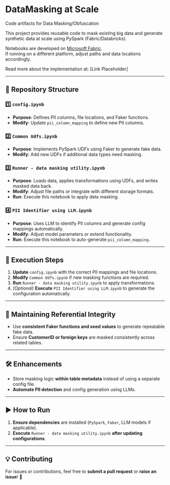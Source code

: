 # DataMasking at Scale
Code artifacts for Data Masking/Obfuscation

This project provides reusable code to mask existing big data and generate synthetic data at scale using PySpark (Fabric/Databricks).

Notebooks are developed on [Microsoft Fabric](https://www.microsoft.com/en-us/microsoft-fabric?msockid=243318f36141605817eb09166541669f).  
If running on a different platform, adjust paths and data locations accordingly.

Read more about the implementation at: [Link Placeholder]

---

## 📂 Repository Structure

### 1️⃣ `config.ipynb`
- **Purpose**: Defines PII columns, file locations, and Faker functions.
- **Modify**: Update `pii_column_mapping` to define new PII columns.

### 2️⃣ `Common Udfs.ipynb`
- **Purpose**: Implements PySpark UDFs using Faker to generate fake data.
- **Modify**: Add new UDFs if additional data types need masking.

### 3️⃣ `Runner - data masking utility.ipynb`
- **Purpose**: Loads data, applies transformations using UDFs, and writes masked data back.
- **Modify**: Adjust file paths or integrate with different storage formats.
- **Run**: Execute this notebook to apply data masking.

### 4️⃣ `PII Identifier using LLM.ipynb`
- **Purpose**: Uses LLM to identify PII columns and generate config mappings automatically.
- **Modify**: Adjust model parameters or extend functionality.
- **Run**: Execute this notebook to auto-generate `pii_column_mapping`.

---

## 🚀 Execution Steps

1. **Update** `config.ipynb` with the correct PII mappings and file locations.
2. **Modify** `Common Udfs.ipynb` if new masking functions are required.
3. **Run** `Runner - data masking utility.ipynb` to apply transformations.
4. *(Optional)* **Execute** `PII Identifier using LLM.ipynb` to generate the configuration automatically.

---

## 🔄 Maintaining Referential Integrity

- Use **consistent Faker functions and seed values** to generate repeatable fake data.
- Ensure **CustomerID or foreign keys** are masked consistently across related tables.

---

## 🛠️ Enhancements

- Store masking logic **within table metadata** instead of using a separate config file.
- **Automate PII detection** and config generation using LLMs.

---

## ▶️ How to Run

1. **Ensure dependencies** are installed (`PySpark`, `Faker`, LLM models if applicable).
2. **Execute** `Runner - data masking utility.ipynb` **after updating configurations**.

---

## 💡 Contributing

For issues or contributions, feel free to **submit a pull request** or **raise an issue**! 🚀
